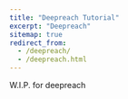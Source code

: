 ```yaml
---
title: "Deepreach Tutorial"
excerpt: "Deepreach"
sitemap: true
redirect_from: 
  - /deepreach/
  - /deepreach.html
---
```


W.I.P. for deepreach

<script type="text/javascript">
  var GOOG_FIXURL_LANG = 'en';
  var GOOG_FIXURL_SITE = '{{ site.url }}'
</script>
<script type="text/javascript"
  src="//linkhelp.clients.google.com/tbproxy/lh/wm/fixurl.js">
</script>
